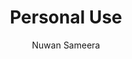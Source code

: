 ---
is_programmatic_layout_7: true
draft: false
title: "Personal Use"
snippet: "Personal Use"
image:
  src: /images/pseo/personal-use.jpg
  alt: "Personal project management, project template, project management, team collaboration, productivity, task management"
publishDate: 2024-12-30
category: ""
author: "Nuwan Sameera"
tags:
  - "Teamplates"
  - "ProjectManagement"
  - "Team"
  - "Collaboration"
useCase: "Personal project management"
labels: ["Uninspired","Education","Travel Expenses","Collaborative","Treat Yourself","Health and Fitness","Errands","Home Improvement" ]
phases: ["Completed","Execute","Planning","Not started"]
tasks: ["Home Renovation Project","Education and Self-Improvement","Event Planning","Fitness and Health Goals","Vacation Planning","Home Organization","Personal Blog","Financial Goals" ]
description: "The Personal Use project template is a versatile and user-centric template designed to help individuals manage their personal projects, tasks, and goals with efficiency and organization. This template is adaptable for a wide range of personal activities and can be utilized by anyone seeking a structured approach to planning, tracking, and completing their personal endeavors. "
related: ["blog-management","nonprofit","services--consulting","software-development"]
---